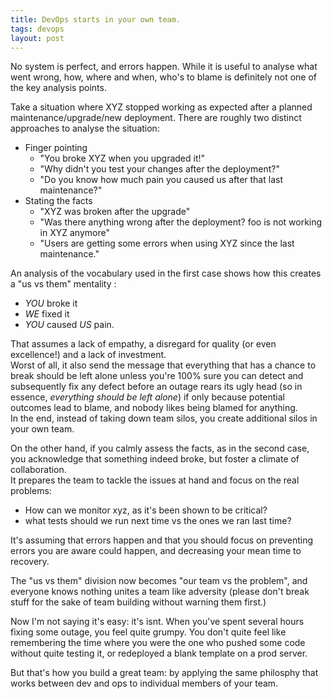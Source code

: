 ```yaml
---
title: DevOps starts in your own team.
tags: devops 
layout: post
---
```

No system is perfect, and errors happen. While it is useful to analyse what went wrong, how, where and when, who's to blame is definitely not one of the key analysis points.

Take a situation where XYZ stopped working as expected after a planned maintenance/upgrade/new deployment. There are roughly two distinct approaches to analyse the situation:

- Finger pointing
	- "You broke XYZ when you upgraded it!"
	- "Why didn't you test your changes after the deployment?"
	- "Do you know how much pain you caused us after that last maintenance?"  
- Stating the facts
	- "XYZ was broken after the upgrade"
	- "Was there anything wrong after the deployment? foo is not working in XYZ anymore"
	- "Users are getting some errors when using XYZ since the last maintenance."
  
An analysis of the vocabulary used in the first case shows how this creates a "us vs them" mentality :

- *YOU* broke it
- *WE* fixed it
- *YOU* caused *US* pain.


That assumes a lack of empathy, a disregard for quality (or even excellence!) and a lack of investment.  
Worst of all, it also send the message that everything that has a chance to break should be left alone	 unless you're 100% sure you can detect and subsequently fix any defect before an outage rears its ugly head (so in essence, *everything should be left alone*) if only because potential outcomes lead to blame, and nobody likes being blamed for anything.  
In the end, instead of taking down team silos, you create additional silos in your own team.  
    
On the other hand, if you calmly assess the facts, as in the second case, you acknowledge that something indeed broke, but foster a climate of collaboration.  
It prepares the team to tackle the issues at hand and focus on the real problems:

- How can we monitor xyz, as it's been shown to be critical?
- what tests should we run next time vs the ones we ran last time?

It's assuming that errors happen and that you should focus on preventing errors you are aware could happen, and decreasing your mean time to recovery. 

The "us vs them" division now becomes "our team vs the problem", and everyone knows nothing unites a team like adversity (please don't break stuff for the sake of team building without warning them first.)

Now I'm not saying it's easy: it's isnt. When you've spent several hours fixing some outage, you feel quite grumpy. You don't quite feel like remembering the time where you were the one who pushed some code without quite testing it, or redeployed a blank template on a prod server.

But that's how you build a great team: by applying the same philosphy that works between dev and ops to individual members of your team.